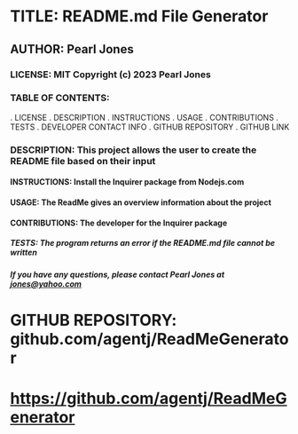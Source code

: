 # TITLE: README.md File Generator

  ## AUTHOR: Pearl Jones

  ### LICENSE: MIT Copyright (c) 2023 Pearl Jones




### TABLE OF CONTENTS:
.  LICENSE
.  DESCRIPTION
.  INSTRUCTIONS
.  USAGE
.  CONTRIBUTIONS
.  TESTS
.  DEVELOPER CONTACT INFO
.  GITHUB REPOSITORY
.  GITHUB LINK

### DESCRIPTION: This project allows the user to create the README file based on their input


#### INSTRUCTIONS: Install the Inquirer package from Nodejs.com


#### USAGE: The ReadMe gives an overview information about the project


#### CONTRIBUTIONS: The developer for the Inquirer package


##### TESTS: The program returns an error if the README.md file cannot be written


##### If you have any questions, please contact Pearl Jones at jones@yahoo.com


# GITHUB REPOSITORY: github.com/agentj/ReadMeGenerator


# https://github.com/agentj/ReadMeGenerator

